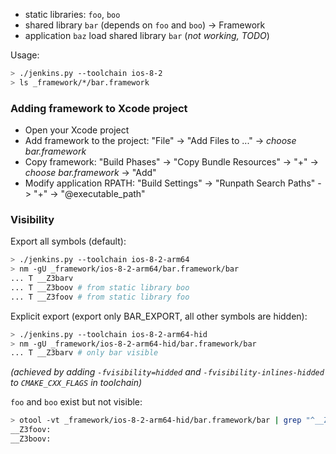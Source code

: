 * static libraries: `foo`, `boo`
* shared library `bar` (depends on `foo` and `boo`) -> Framework
* application `baz` load shared library `bar` (*not working, TODO*)

Usage:
```bash
> ./jenkins.py --toolchain ios-8-2
> ls _framework/*/bar.framework
```

### Adding framework to Xcode project

* Open your Xcode project
* Add framework to the project: "File" -> "Add Files to ..." -> *choose bar.framework*
* Copy framework: "Build Phases" -> "Copy Bundle Resources" -> "+" -> *choose bar.framework* -> "Add"
* Modify application RPATH: "Build Settings" -> "Runpath Search Paths" -> "+" -> "@executable_path"

### Visibility

Export all symbols (default):

```bash
> ./jenkins.py --toolchain ios-8-2-arm64
> nm -gU _framework/ios-8-2-arm64/bar.framework/bar
... T __Z3barv
... T __Z3boov # from static library boo
... T __Z3foov # from static library foo
```

Explicit export (export only BAR_EXPORT, all other symbols are hidden):

```bash
> ./jenkins.py --toolchain ios-8-2-arm64-hid
> nm -gU _framework/ios-8-2-arm64-hid/bar.framework/bar
... T __Z3barv # only bar visible
```

*(achieved by adding `-fvisibility=hidded` and `-fvisibility-inlines-hidded` to `CMAKE_CXX_FLAGS` in toolchain)*

`foo` and `boo` exist but not visible:
```bash
> otool -vt _framework/ios-8-2-arm64-hid/bar.framework/bar | grep "^__Z3\(foo\|boo\)"
__Z3foov:
__Z3boov:
```
